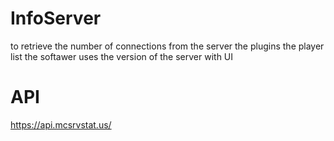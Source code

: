 # InfoServer
 to retrieve the number of connections from the server the plugins the player list the softawer uses the version of the server with UI
 
 # API
 https://api.mcsrvstat.us/
